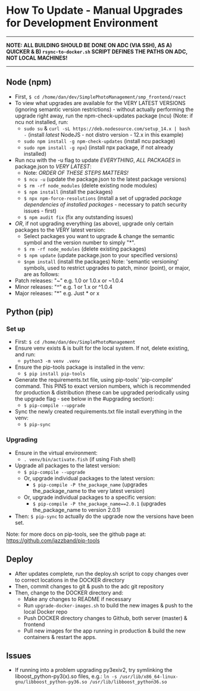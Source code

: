 # How To Update - Manual Upgrades for Development Environment

---

**NOTE: ALL BUILDING SHOULD BE DONE ON ADC (VIA SSH), AS A) QUICKER & B) `rsync-to-docker.sh` SCRIPT DEFINES THE PATHS ON ADC, NOT LOCAL MACHINES!**

---

## Node (npm)

- First, `$ cd /home/dan/dev/SimplePhotoManagement/smp_frontend/react`
- To view what upgrades are available for the VERY LATEST VERSIONS (ignoring semantic version restrictions) - without actually performing the upgrade right away, run the npm-check-updates package (ncu) 
(Note: if ncu not installed, run:
  - `sudo su` & `curl -sL https://deb.nodesource.com/setup_14.x | bash -` (install *latest* NodeJS - not distro version - 12.x in this example)
  - `sudo npm install -g npm-check-updates` (install ncu package)
  - `sudo npm install -g npx`) (install npx package, if not already installed)
- Run ncu with the -u flag to update *EVERYTHING*, *ALL PACKAGES* in package.json to *VERY LATEST*:
  -  Note: *ORDER OF THESE STEPS MATTERS!*
  - `$ ncu -u` (update the package.json to the latest package versions)
  - `$ rm -rf node_modules` (delete existing node modules) 
  - `$ npm install` (install the packages)
  - `$ npx npm-force-resolutions` (install a set of upgraded *package dependencies of installed packages* - necessary to patch security issues - first) 
  - `$ npm audit fix` (fix any outstanding issues)
- *OR*, if not upgrading everything (as above), upgrade only certain packages to the VERY latest version:
  -  Select packages you want to upgrade & change the semantic symbol and the version number to simply "*". 
  - `$ rm -rf node_modules` (delete existing packages)
  - `$ npm update` (update package.json to your specified versions)
  - `$npm install` (install the packages)
Note: 'semantic versioning' symbols, used to restrict upgrades to patch, minor (point), or major, are as follows:
- Patch releases: "~" e.g. 1.0 or 1.0.x or ~1.0.4
- Minor releases: "^" e.g. 1 or 1.x or ^1.0.4
- Major releases: "*" e.g. Just * or x

## Python (pip)

### Set up

- First: `$ cd /home/dan/dev/SimplePhotoManagement`
- Ensure venv exists & is built for the local system. If not, delete existing, and run:
  - `python3 -m venv .venv`
- Ensure the pip-tools package is installed in the venv: 
  - `$ pip install pip-tools`
- Generate the requirements.txt file, using pip-tools' 'pip-compile' command. This PINS to exact version numbers, which is recommended for production & distribution (these can be upgraded periodically using the upgrade flag - see below in the #upgrading section): 
  - `$ pip-compile --upgrade`
- Sync the newly created requirements.txt file install everything in the venv: 
  - `$ pip-sync`

### Upgrading

- Ensure in the virtual environment: 
  - `. venv/bin/activate.fish` (if using Fish shell)
- Upgrade all packages to the latest version: 
  - `$ pip-compile --upgrade`
  - Or, upgrade individual packages to the latest version: 
    - `$ pip-compile -P the_package_name` (upgrades the_package_name to the very latest version)
  - Or, upgrade individual packages to a specific version: 
    - `$ pip-compile -P the_package_name==2.0.1` (upgrades the_package_name to version 2.0.1)
- Then: `$ pip-sync` to actually do the upgrade now the versions have been set.

Note: for more docs on pip-tools, see the github page at: https://github.com/jazzband/pip-tools

## Deploy

- After updates complete, run the deploy.sh script to copy changes over to correct locations in the DOCKER directory
 - Then, commit changes to git & push to the adc git repository
 - Then, change to the DOCKER directory and:
   - Make any changes to README if necessary
   - Run `upgrade-docker-images.sh` to build the new images & push to the local Docker repo
   - Push DOCKER directory changes to Github, both server (master) & frontend
   - Pull new images for the app running in production & build the new containers & restart the apps.

## Issues

- If running into a problem upgrading py3exiv2, try symlinking the liboost_python-py3(x).so files, e.g.: `ln -s /usr/lib/x86_64-linux-gnu/libboost_python-py36.so /usr/lib/libboost_python36.so`